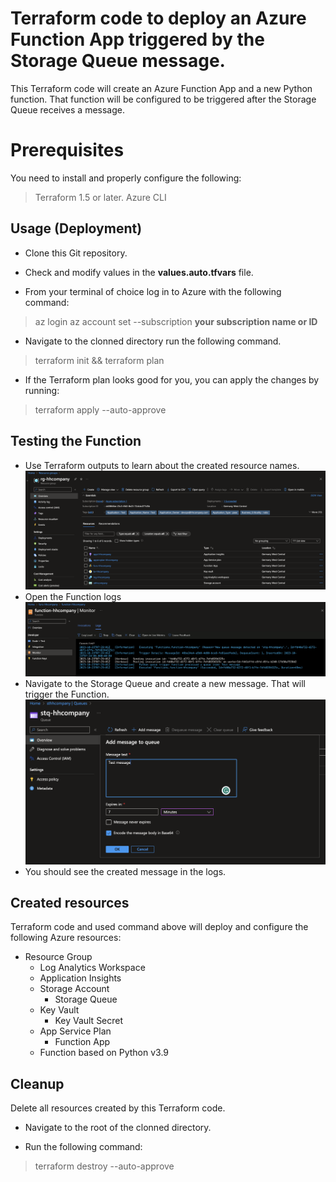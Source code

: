 
# Terraform code to deploy an Azure Function App triggered by the Storage Queue message.



This Terraform code will create an Azure Function App and a new Python function. That function will be configured to be triggered after the Storage Queue receives a message.




# Prerequisites



You need to install and properly configure the following:
> Terraform 1.5 or later.
> Azure CLI




## Usage (Deployment)



- Clone this Git repository.

- Check and modify values in the **values.auto.tfvars** file.
- From your terminal of choice log in to Azure with the following command:
> az login
> az account set --subscription **your subscription name or ID**
- Navigate to the clonned directory run the following command.

> terraform init && terraform plan

- If the Terraform plan looks good for you, you can apply the changes by running:

> terraform apply --auto-approve



## Testing the Function
- Use Terraform outputs to learn about the created resource names.
![Resource Group containing the created resources.](https://github.com/HovhannesHovakimyan/azure-function-app-terraform/blob/265753b4425f0110512733e9b60790f568689509/screenshots/ResourceGroup.png)
- Open the Function logs
![Showing Function logs output from Application Insights.](https://github.com/HovhannesHovakimyan/azure-function-app-terraform/blob/265753b4425f0110512733e9b60790f568689509/screenshots/FunctionLogs.png)
- Navigate to the Storage Queue and create a new message. That will trigger the Function.
![Creating a new message in the Storage Queue.](https://github.com/HovhannesHovakimyan/azure-function-app-terraform/blob/265753b4425f0110512733e9b60790f568689509/screenshots/StorageQueue.png)
- You should see the created message in the logs.




## Created resources



Terraform code and used command above will deploy and configure the following Azure resources:

* Resource Group
  * Log Analytics Workspace
  * Application Insights
  * Storage Account
    * Storage Queue
  * Key Vault
    * Key Vault Secret
  * App Service Plan
    * Function App
  * Function based on Python v3.9




## Cleanup



Delete all resources created by this Terraform code.



- Navigate to the root of the clonned directory.

- Run the following command:

> terraform destroy --auto-approve